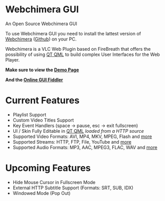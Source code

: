 Webchimera GUI
==============

An Open Source Webchimera GUI

To use Webchimera GUI you need to install the lattest version of <a href="http://sourceforge.net/projects/webchimera/" target="_blank">Webchimera</a> (<a href="https://github.com/RSATom/WebChimera" target="_blank">Github</a>) on your PC.

Webchimera is a VLC Web Plugin based on FireBreath that offers the possibility of using <a href="http://qt-project.org/" target="_blank">QT QML</a> to build complex User Interfaces for the Web Player.

<b>Make sure to view the <a href="http://jaruba.github.io/WebchimeraGUI/" target="_blank">Demo Page</a></b>

<b>And the <a href="http://jaruba.github.io/WebchimeraGUI/editor/?demo=basic" target="_blank">Online GUI Fiddler</a></b>


Current Features
==============
- Playlist Support
- Custom Video Titles Support
- Key Event Handlers (space -> pause, esc -> exit fullscreen)
- UI / Skin Fully Editable in <a href="http://qt-project.org/" target="_blank">QT QML</a> <i>loaded from a HTTP source</i>
- Supported Video Formats: AVI, MP4, MKV, MPEG, Flash and <a href="http://www.videolan.org/vlc/features.php?cat=input" target="_blank">more</a>
- Supported Streams: HTTP, FTP, File, YouTube and <a href="http://www.videolan.org/vlc/features.php?cat=input" target="_blank">more</a>
- Supported Audio Formats: MP3, AAC, MPEG3, FLAC, WAV and <a href="http://www.videolan.org/vlc/features.php?cat=audio" target="_blank">more</a>


Upcoming Features
==============
- Hide Mouse Cursor in Fullscreen Mode
- External HTTP Subtitle Support (Formats: SRT, SUB, IDX)
- Windowed Mode (Pop Out)
